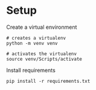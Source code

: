 
# Setup

Create a virtual environment

```
# creates a virtualenv
python -m venv venv

# activates the virtualenv
source venv/Scripts/activate
```

Install requirements

```
pip install -r requirements.txt
```
